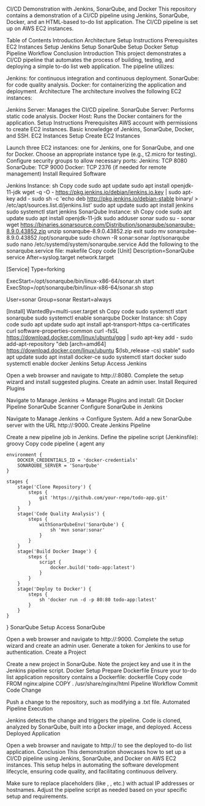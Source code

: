 CI/CD Demonstration with Jenkins, SonarQube, and Docker
This repository contains a demonstration of a CI/CD pipeline using Jenkins, SonarQube, Docker, and an HTML-based to-do list application. The CI/CD pipeline is set up on AWS EC2 instances.

Table of Contents
Introduction
Architecture
Setup Instructions
Prerequisites
EC2 Instances Setup
Jenkins Setup
SonarQube Setup
Docker Setup
Pipeline Workflow
Conclusion
Introduction
This project demonstrates a CI/CD pipeline that automates the process of building, testing, and deploying a simple to-do list web application. The pipeline utilizes:

Jenkins: for continuous integration and continuous deployment.
SonarQube: for code quality analysis.
Docker: for containerizing the application and deployment.
Architecture
The architecture involves the following EC2 instances:

Jenkins Server: Manages the CI/CD pipeline.
SonarQube Server: Performs static code analysis.
Docker Host: Runs the Docker containers for the application.
Setup Instructions
Prerequisites
AWS account with permissions to create EC2 instances.
Basic knowledge of Jenkins, SonarQube, Docker, and SSH.
EC2 Instances Setup
Create EC2 Instances

Launch three EC2 instances: one for Jenkins, one for SonarQube, and one for Docker.
Choose an appropriate instance type (e.g., t2.micro for testing).
Configure security groups to allow necessary ports:
Jenkins: TCP 8080
SonarQube: TCP 9000
Docker: TCP 2376 (if needed for remote management)
Install Required Software

Jenkins Instance:
sh
Copy code
sudo apt update
sudo apt install openjdk-11-jdk
wget -q -O - https://pkg.jenkins.io/debian/jenkins.io.key | sudo apt-key add -
sudo sh -c 'echo deb http://pkg.jenkins.io/debian-stable binary/ > /etc/apt/sources.list.d/jenkins.list'
sudo apt update
sudo apt install jenkins
sudo systemctl start jenkins
SonarQube Instance:
sh
Copy code
sudo apt update
sudo apt install openjdk-11-jdk
sudo adduser sonar
sudo su - sonar
wget https://binaries.sonarsource.com/Distribution/sonarqube/sonarqube-8.9.0.43852.zip
unzip sonarqube-8.9.0.43852.zip
exit
sudo mv sonarqube-8.9.0.43852 /opt/sonarqube
sudo chown -R sonar:sonar /opt/sonarqube
sudo nano /etc/systemd/system/sonarqube.service
Add the following to the sonarqube.service file:
makefile
Copy code
[Unit]
Description=SonarQube service
After=syslog.target network.target

[Service]
Type=forking

ExecStart=/opt/sonarqube/bin/linux-x86-64/sonar.sh start
ExecStop=/opt/sonarqube/bin/linux-x86-64/sonar.sh stop

User=sonar
Group=sonar
Restart=always

[Install]
WantedBy=multi-user.target
sh
Copy code
sudo systemctl start sonarqube
sudo systemctl enable sonarqube
Docker Instance:
sh
Copy code
sudo apt update
sudo apt install apt-transport-https ca-certificates curl software-properties-common
curl -fsSL https://download.docker.com/linux/ubuntu/gpg | sudo apt-key add -
sudo add-apt-repository "deb [arch=amd64] https://download.docker.com/linux/ubuntu $(lsb_release -cs) stable"
sudo apt update
sudo apt install docker-ce
sudo systemctl start docker
sudo systemctl enable docker
Jenkins Setup
Access Jenkins

Open a web browser and navigate to http://<Jenkins-Instance-IP>:8080.
Complete the setup wizard and install suggested plugins.
Create an admin user.
Install Required Plugins

Navigate to Manage Jenkins -> Manage Plugins and install:
Git
Docker Pipeline
SonarQube Scanner
Configure SonarQube in Jenkins

Navigate to Manage Jenkins -> Configure System.
Add a new SonarQube server with the URL http://<SonarQube-Instance-IP>:9000.
Create Jenkins Pipeline

Create a new pipeline job in Jenkins.
Define the pipeline script (Jenkinsfile):
groovy
Copy code
pipeline {
    agent any

    environment {
        DOCKER_CREDENTIALS_ID = 'docker-credentials'
        SONARQUBE_SERVER = 'SonarQube'
    }

    stages {
        stage('Clone Repository') {
            steps {
                git 'https://github.com/your-repo/todo-app.git'
            }
        }
        stage('Code Quality Analysis') {
            steps {
                withSonarQubeEnv('SonarQube') {
                    sh 'mvn sonar:sonar'
                }
            }
        }
        stage('Build Docker Image') {
            steps {
                script {
                    docker.build('todo-app:latest')
                }
            }
        }
        stage('Deploy to Docker') {
            steps {
                sh 'docker run -d -p 80:80 todo-app:latest'
            }
        }
    }
}
SonarQube Setup
Access SonarQube

Open a web browser and navigate to http://<SonarQube-Instance-IP>:9000.
Complete the setup wizard and create an admin user.
Generate a token for Jenkins to use for authentication.
Create a Project

Create a new project in SonarQube.
Note the project key and use it in the Jenkins pipeline script.
Docker Setup
Prepare Dockerfile
Ensure your to-do list application repository contains a Dockerfile:
dockerfile
Copy code
FROM nginx:alpine
COPY . /usr/share/nginx/html
Pipeline Workflow
Commit Code Change

Push a change to the repository, such as modifying a .txt file.
Automated Pipeline Execution

Jenkins detects the change and triggers the pipeline.
Code is cloned, analyzed by SonarQube, built into a Docker image, and deployed.
Access Deployed Application

Open a web browser and navigate to http://<Docker-Instance-IP> to see the deployed to-do list application.
Conclusion
This demonstration showcases how to set up a CI/CD pipeline using Jenkins, SonarQube, and Docker on AWS EC2 instances. This setup helps in automating the software development lifecycle, ensuring code quality, and facilitating continuous delivery.

Make sure to replace placeholders (like <Jenkins-Instance-IP>, <SonarQube-Instance-IP>, etc.) with actual IP addresses or hostnames. Adjust the pipeline script as needed based on your specific setup and requirements.
